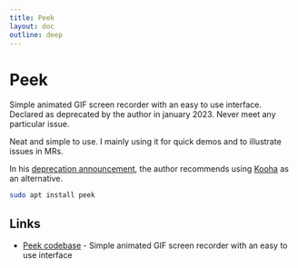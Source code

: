 ```yaml
---
title: Peek
layout: doc
outline: deep
---
```


# Peek

Simple animated GIF screen recorder with an easy to use interface. Declared as deprecated by the author in january 2023. Never meet any particular issue.

Neat and simple to use. I mainly using it for quick demos and to illustrate issues in MRs.

In his [deprecation announcement](https://github.com/phw/peek/issues/1191), the author recommends using [Kooha](https://github.com/SeaDve/Kooha) <Badge type="warning" text="need to test"/> as an alternative.

```bash
sudo apt install peek
```

## Links

- [Peek codebase](https://github.com/phw/peek) - Simple animated GIF screen recorder with an easy to use interface
